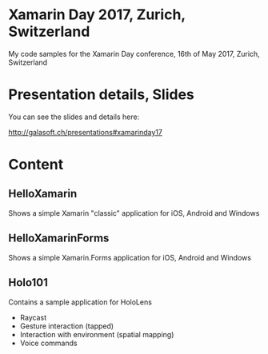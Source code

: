 # Xamarin Day 2017, Zurich, Switzerland
My code samples for the Xamarin Day conference, 16th of May 2017, Zurich, Switzerland

# Presentation details, Slides

You can see the slides and details here:

http://galasoft.ch/presentations#xamarinday17

# Content

## HelloXamarin

Shows a simple Xamarin "classic" application for iOS, Android and Windows

## HelloXamarinForms

Shows a simple Xamarin.Forms application for iOS, Android and Windows

## Holo101

Contains a sample application for HoloLens

- Raycast
- Gesture interaction (tapped)
- Interaction with environment (spatial mapping)
- Voice commands
